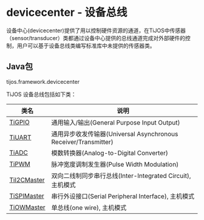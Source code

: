 # devicecenter - 设备总线

设备中心(devicecenter)提供了用以控制硬件资源的通道，在TiJOS中传感器（sensor/transducer）类都通过设备中心提供的总线通道完成对外部硬件的控制，用户可以基于设备总线类编写标准库中未提供的传感器类。

## Java包
tijos.framework.devicecenter

TiJOS 设备总线包括如下类：

| 类名          | 说明                                       |
| ----------- | ---------------------------------------- |
| [TiGPIO](tijos.framework.devicecenter.TiGPIO.md)      | 通用输入/输出(General Purpose Input Output)  |
| [TiUART](tijos.framework.devicecenter.TiUART.md)      | 通用异步收发传输器(Universal Asynchronous Receiver/Transmitter)|
| [TiADC](tijos.framework.devicecenter.TiADC.md)       | 模数转换器(Analog-to-Digital Converter)     |
| [TiPWM](tijos.framework.devicecenter.TiPWM.md)       | 脉冲宽度调制发生器(Pulse Width Modulation)       |
| [TiI2CMaster](tijos.framework.devicecenter.TiI2CMaster.md) | 双向二线制同步串行总线(Inter-Integrated Circuit), 主机模式 |
| [TiSPIMaster](tijos.framework.devicecenter.TiSPIMaster.md) | 串行外设接口(Serial Peripheral Interface), 主机模式 |
| [TiOWMaster](tijos.framework.devicecenter.TiOWMaster.md)  | 单总线(one wire), 主机模式                       |

